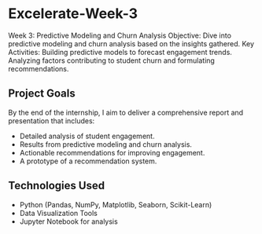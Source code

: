# Excelerate-Week-3
Week 3: Predictive Modeling and Churn Analysis
Objective: Dive into predictive modeling and churn analysis based on the insights gathered.
Key Activities:
Building predictive models to forecast engagement trends.
Analyzing factors contributing to student churn and formulating recommendations.

## Project Goals

By the end of the internship, I aim to deliver a comprehensive report and presentation that includes:

- Detailed analysis of student engagement.
- Results from predictive modeling and churn analysis.
- Actionable recommendations for improving engagement.
- A prototype of a recommendation system.

## Technologies Used

- Python (Pandas, NumPy, Matplotlib, Seaborn, Scikit-Learn)
- Data Visualization Tools
- Jupyter Notebook for analysis
